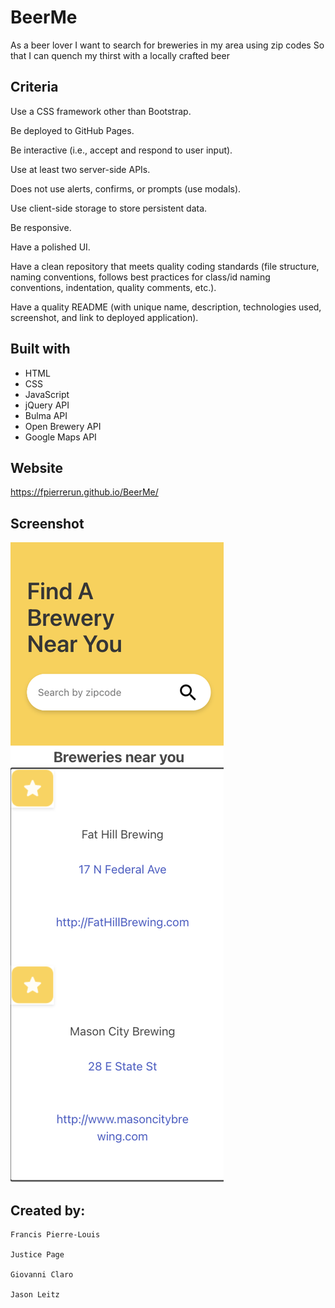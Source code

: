 # BeerMe
As a beer lover
I want to search for breweries in my area using zip codes
So that I can quench my thirst with a locally crafted beer

## Criteria
Use a CSS framework other than Bootstrap.

Be deployed to GitHub Pages.

Be interactive (i.e., accept and respond to user input).

Use at least two server-side APIs.

Does not use alerts, confirms, or prompts (use modals).

Use client-side storage to store persistent data.

Be responsive.

Have a polished UI.

Have a clean repository that meets quality coding standards (file structure, naming conventions, follows best practices for class/id naming conventions, indentation, quality comments, etc.).

Have a quality README (with unique name, description, technologies used, screenshot, and link to deployed application).

## Built with 
* HTML
* CSS
* JavaScript
* jQuery API
* Bulma API
* Open Brewery API
* Google Maps API

## Website
https://fpierrerun.github.io/BeerMe/


## Screenshot
![screenshot](./assets/Images/screenshot.png "screenshot")

</p>

## Created by:
    Francis Pierre-Louis

    Justice Page

    Giovanni Claro

    Jason Leitz
